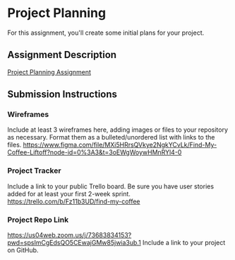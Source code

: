 # Project Planning
For this assignment, you'll create some initial plans for your project.

## Assignment Description
[Project Planning Assignment](https://education.launchcode.org/liftoff/modules/assignments/project-planning)

## Submission Instructions

### Wireframes

Include at least 3 wireframes here, adding images or files to your repository as necessary. Format them as a bulleted/unordered list with links to the files.
https://www.figma.com/file/MXi5HRrsQVkye2NgkYCvLk/Find-My-Coffee-Liftoff?node-id=0%3A3&t=3oEWgWoywHMnRYl4-0

### Project Tracker

Include a link to your public Trello board. Be sure you have user stories added for at least your first 2-week sprint.
https://trello.com/b/Fz11b3UD/find-my-coffee

### Project Repo Link
https://us04web.zoom.us/j/73683834153?pwd=spsImCgEdsQO5CEwajGMw85jwia3ub.1
Include a link to your project on GitHub.
